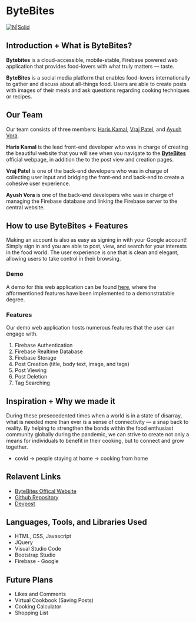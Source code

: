 # ByteBites
[![N|Solid](https://i.imgur.com/geOvXho.png)](temp)

## Introduction + What is ByteBites?
**Bytebites** is a cloud-accessible, mobile-stable, Firebase powered web application that provides food-lovers with what truly matters — taste.

**ByteBites** is a social media platform that enables food-lovers internationally to gather and discuss about all-things food. Users are able to create posts with images of their meals and ask questions regarding cooking techniques or recipes.

## Our Team
Our team consists of three members: [Haris Kamal](https://github.com/HarisK03), [Vraj Patel](https://github.com/vrajpatel2003), and [Ayush Vora](https://www.linkedin.com/in/ayushtvora/).

**Haris Kamal** is the lead front-end developer who was in charge of creating the beautiful website that you will see when you navigate to the [**ByteBites**](temp) official webpage, in addition the to the post view and creation pages.

**Vraj Patel** is one of the back-end developers who was in charge of collecting user input and bridging the front-end and back-end to create a cohesive user experience.

**Ayush Vora** is one of the back-end developers who was in charge of managing the Firebase database and linking the Firebase server to the central website.

## How to use ByteBites + Features
Making an account is also as easy as signing in with your Google account! Simply sign in and you are able to post, view, and search for your interests in the food world. The user experience is one that is clean and elegant, allowing users to take control in their browsing. 

### Demo
A demo for this web application can be found [here](temp), where the afformentioned features have been implemented to a demonstratable degree.

### Features

Our demo web application hosts numerous features that the user can engage with.

1. Firebase Authentication
2. Firebase Realtime Database
3. Firebase Storage
2. Post Creation (title, body text, image, and tags)
3. Post Viewing 
4. Post Deletion
5. Tag Searching

## Inspiration + Why we made it
During these presecedented times when a world is in a state of disarray, what is needed more than ever is a sense of connectivity — a snap back to reality. By helping to strengthen the bonds within the food enthusiast community globally during the pandemic, we can strive to create not only a means for individuals to benefit in their cooking, but to connect and grow together.
- covid -> people staying at home -> cooking from home

## Relavent Links
- [ByteBites Offical Website]()
- [Github Repository]()
- [Devpost]()

## Languages, Tools, and Libraries Used
- HTML, CSS, Javascript
- JQuery
- Visual Studio Code
- Bootstrap Studio
- Firebase - Google

## Future Plans
- Likes and Comments
- Virtual Cookbook (Saving Posts)
- Cooking Calculator
- Shopping List


